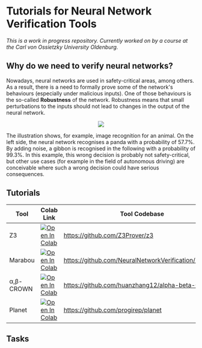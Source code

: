 # Tutorials for Neural Network Verification Tools

*This is a work in progress repository. Currently worked on by a course at the Carl von Ossietzky University Oldenburg.* 

## Why do we need to verify neural networks? 

Nowadays, neural networks are used in safety-critical areas, among others. As a result, there is a need to formally prove some of the network's behaviours (especially under malicious inputs).
One of those behaviours is the so-called **Robustness** of the network. Robustness means that small perturbations to the inputs should not lead to changes in the output of the neural network.

<p align="center">
  <img src="https://openai.com/content/images/2017/02/adversarial_img_1.png" />
</p>

The illustration shows, for example, image recognition for an animal. On the left side, the neural network recognises a panda with a probability of 57.7%. By adding noise, a gibbon is recognised in the following with a probability of 99.3%. In this example, this wrong decision is probably not safety-critical, but other use cases (for example in the field of autonomous driving) are conceivable where such a wrong decision could have serious consequences.

## Tutorials



| Tool             | Colab Link | Tool Codebase                                        | Progress                |
|------------------|------------|------------------------------------------------------|-------------------------|
| Z3               | <a href="https://colab.research.google.com/github/DDiekmann/Applied-Verification-Lab-Neural-Networks/blob/main/Tutorials/Tutorial%20for%20SMT%20based%20Verification.ipynb" target="_parent"><img src="https://colab.research.google.com/assets/colab-badge.svg" alt="Open In Colab"/></a> | https://github.com/Z3Prover/z3                       | :heavy_check_mark: DONE |
| Marabou          | <a href="https://colab.research.google.com/github/DDiekmann/Applied-Verification-Lab-Neural-Networks/blob/main/Tutorials/Tutorial_for_Neural_Network_Verification_with_Marabou.ipynb" target="_parent"><img src="https://colab.research.google.com/assets/colab-badge.svg" alt="Open In Colab"/></a> | https://github.com/NeuralNetworkVerification/Marabou | :large_orange_diamond: First Draft |
| α,β-CROWN | <a href="https://colab.research.google.com/github/DDiekmann/Applied-Verification-Lab-Neural-Networks/blob/main/Tutorials/Alpha_Beta_Crown.ipynb" target="_parent"><img src="https://colab.research.google.com/assets/colab-badge.svg" alt="Open In Colab"/></a> | https://github.com/huanzhang12/alpha-beta-CROWN      | :large_orange_diamond: First Draft |
| Planet           | <a href="https://colab.research.google.com/github/DDiekmann/Applied-Verification-Lab-Neural-Networks/blob/main/Tutorials/Planet.ipynb" target="_parent"><img src="https://colab.research.google.com/assets/colab-badge.svg" alt="Open In Colab"/></a> | https://github.com/progirep/planet                   | :red_circle: WIP        |

## Tasks